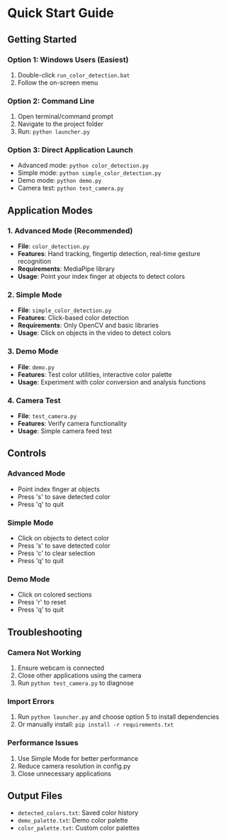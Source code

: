 # Quick Start Guide

## Getting Started

### Option 1: Windows Users (Easiest)
1. Double-click `run_color_detection.bat`
2. Follow the on-screen menu

### Option 2: Command Line
1. Open terminal/command prompt
2. Navigate to the project folder
3. Run: `python launcher.py`

### Option 3: Direct Application Launch
- Advanced mode: `python color_detection.py`
- Simple mode: `python simple_color_detection.py`
- Demo mode: `python demo.py`
- Camera test: `python test_camera.py`

## Application Modes

### 1. Advanced Mode (Recommended)
- **File**: `color_detection.py`
- **Features**: Hand tracking, fingertip detection, real-time gesture recognition
- **Requirements**: MediaPipe library
- **Usage**: Point your index finger at objects to detect colors

### 2. Simple Mode
- **File**: `simple_color_detection.py`
- **Features**: Click-based color detection
- **Requirements**: Only OpenCV and basic libraries
- **Usage**: Click on objects in the video to detect colors

### 3. Demo Mode
- **File**: `demo.py`
- **Features**: Test color utilities, interactive color palette
- **Usage**: Experiment with color conversion and analysis functions

### 4. Camera Test
- **File**: `test_camera.py`
- **Features**: Verify camera functionality
- **Usage**: Simple camera feed test

## Controls

### Advanced Mode
- Point index finger at objects
- Press 's' to save detected color
- Press 'q' to quit

### Simple Mode
- Click on objects to detect color
- Press 's' to save detected color
- Press 'c' to clear selection
- Press 'q' to quit

### Demo Mode
- Click on colored sections
- Press 'r' to reset
- Press 'q' to quit

## Troubleshooting

### Camera Not Working
1. Ensure webcam is connected
2. Close other applications using the camera
3. Run `python test_camera.py` to diagnose

### Import Errors
1. Run `python launcher.py` and choose option 5 to install dependencies
2. Or manually install: `pip install -r requirements.txt`

### Performance Issues
1. Use Simple Mode for better performance
2. Reduce camera resolution in config.py
3. Close unnecessary applications

## Output Files
- `detected_colors.txt`: Saved color history
- `demo_palette.txt`: Demo color palette
- `color_palette.txt`: Custom color palettes